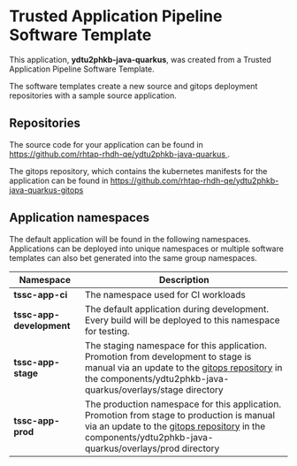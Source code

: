 # Trusted Application Pipeline Software Template

This application, **ydtu2phkb-java-quarkus**, was created from a Trusted Application Pipeline Software Template.

The software templates create a new source and gitops deployment repositories with a sample source application. 

## Repositories

The source code for your application can be found in [https://github.com/rhtap-rhdh-qe/ydtu2phkb-java-quarkus ](https://github.com/rhtap-rhdh-qe/ydtu2phkb-java-quarkus ).
 
The gitops repository, which contains the kubernetes manifests for the application can be found in 
[https://github.com/rhtap-rhdh-qe/ydtu2phkb-java-quarkus-gitops ](https://github.com/rhtap-rhdh-qe/ydtu2phkb-java-quarkus-gitops ) 

## Application namespaces 

The default application will be found in the following namespaces. Applications can be deployed into unique namespaces or multiple software templates can also bet generated into the same group namespaces.  

|  Namespace   |  Description   |  
| -------- | -------- |
| **tssc-app-ci** | The namespace used for CI workloads |
| **tssc-app-development** | The default application during development. Every build will be deployed to this namespace for testing. |
| **tssc-app-stage** | The staging namespace for this application. Promotion from development to stage is manual via an update to the [gitops repository](https://github.com/rhtap-rhdh-qe/ydtu2phkb-java-quarkus-gitops ) in the components/ydtu2phkb-java-quarkus/overlays/stage directory |
| **tssc-app-prod** | The production namespace for this application. Promotion from stage to production is manual via an update to the [gitops repository](https://github.com/rhtap-rhdh-qe/ydtu2phkb-java-quarkus-gitops ) in the components/ydtu2phkb-java-quarkus/overlays/prod directory |